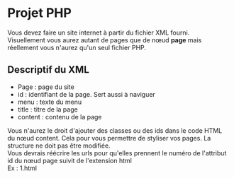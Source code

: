 # Projet PHP
Vous devez faire un site internet à partir du fichier XML fourni.  
Visuellement vous aurez autant de pages que de nœud **page** mais réellement vous n'aurez qu'un seul fichier PHP. 

## Descriptif du XML
- Page : page du site
- id : identifiant de la page. Sert aussi à naviguer
- menu : texte du menu
- title : titre de la page
- content : contenu de la page

Vous n'aurez le droit d'ajouter des classes ou des ids dans le code HTML du nœud content. Cela pour vous permettre de styliser vos pages. La structure ne doit pas être modifiée.   
Vous devrais réécrire les urls pour qu'elles prennent le numéro de l'attribut id du nœud page suivit de l'extension html  
Ex : 1.html